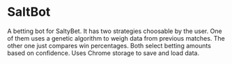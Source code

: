 # SaltBot
A betting bot for SaltyBet. It has two strategies choosable by the user. One of them uses a genetic algorithm to weigh data from previous matches. The other one just compares win percentages. Both select betting amounts based on confidence. Uses Chrome storage to save and load data.
